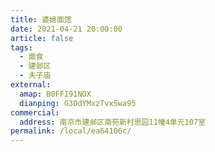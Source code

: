 ```yaml
---
title: 婆媳面馆
date: 2021-04-21 20:00:00
article: false
tags:
  - 面食
  - 建邺区
  - 夫子庙
external:
  amap: B0FFI91NOX
  dianping: G3OdYMxzTvx5wa95
commercial:
  address: 南京市建邺区南苑新村思园11幢4单元107室
permalink: /local/ea64106c/
---
```


<Infobox/>